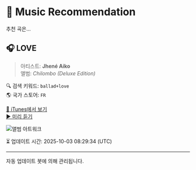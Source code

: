 
# 🎵 Music Recommendation

추천 곡은...

## 🎧 LOVE  
> 아티스트: **Jhené Aiko**  
> 앨범: _Chilombo (Deluxe Edition)_  

🔍 검색 키워드: `ballad+love`  
🌎 국가 스토어: `FR`

[🔗 iTunes에서 보기](https://music.apple.com/fr/album/love/1523882329?i=1523883040&uo=4)  
[▶️ 미리 듣기](https://audio-ssl.itunes.apple.com/itunes-assets/AudioPreview211/v4/2a/89/5d/2a895d8c-cf50-dc20-e01a-915ea4f2648a/mzaf_2230995517683580327.plus.aac.p.m4a)

![앨범 아트워크](https://is1-ssl.mzstatic.com/image/thumb/Music124/v4/7a/e5/c2/7ae5c2fd-c6ce-d566-0604-e0aac5352ce8/20UMGIM38439.rgb.jpg/100x100bb.jpg)

⏳ 업데이트 시간: 2025-10-03 08:29:34 (UTC)

---
자동 업데이트 봇에 의해 관리됩니다.
